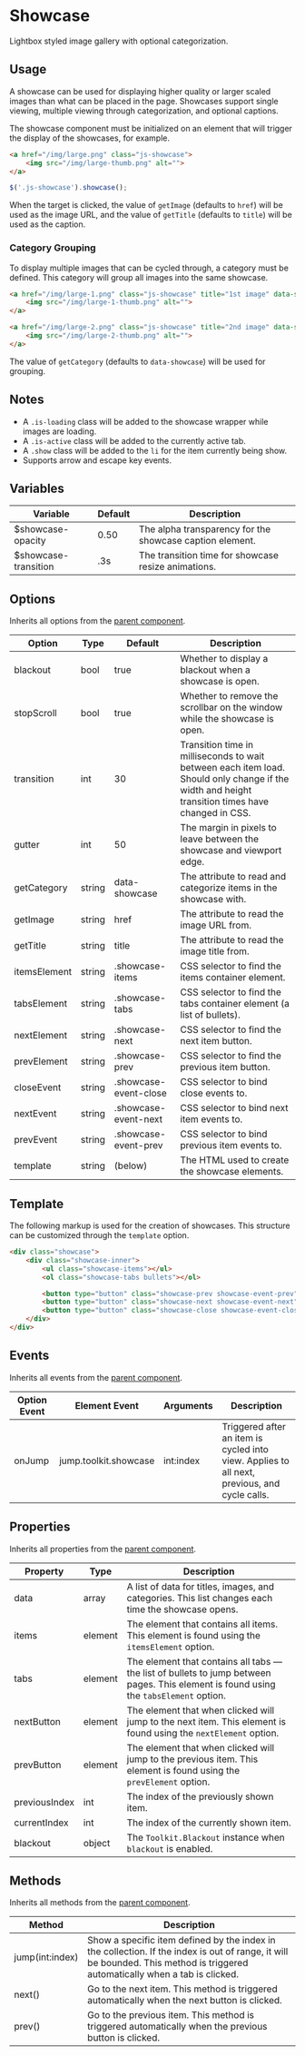 # Showcase #

Lightbox styled image gallery with optional categorization.

## Usage ##

A showcase can be used for displaying higher quality or larger scaled images than what can be placed in the page.
Showcases support single viewing, multiple viewing through categorization, and optional captions.

The showcase component must be initialized on an element that will trigger the display of the showcases, for example.

```html
<a href="/img/large.png" class="js-showcase">
    <img src="/img/large-thumb.png" alt="">
</a>
```

```javascript
$('.js-showcase').showcase();
```

When the target is clicked, the value of `getImage` (defaults to `href`) will be used as the image URL,
and the value of `getTitle` (defaults to `title`) will be used as the caption.

### Category Grouping ###

To display multiple images that can be cycled through, a category must be defined.
This category will group all images into the same showcase.

```html
<a href="/img/large-1.png" class="js-showcase" title="1st image" data-showcase="category">
    <img src="/img/large-1-thumb.png" alt="">
</a>

<a href="/img/large-2.png" class="js-showcase" title="2nd image" data-showcase="category">
    <img src="/img/large-2-thumb.png" alt="">
</a>
```

The value of `getCategory` (defaults to `data-showcase`) will be used for grouping.

## Notes ##

* A `.is-loading` class will be added to the showcase wrapper while images are loading.
* A `.is-active` class will be added to the currently active tab.
* A `.show` class will be added to the `li` for the item currently being show.
* Supports arrow and escape key events.

## Variables ##

<table class="table data-table">
    <thead>
        <tr>
            <th>Variable</th>
            <th>Default</th>
            <th>Description</th>
        </tr>
    </thead>
    <tbody>
        <tr>
            <td>$showcase-opacity</td>
            <td>0.50</td>
            <td>The alpha transparency for the showcase caption element.</td>
        </tr>
        <tr>
            <td>$showcase-transition</td>
            <td>.3s</td>
            <td>The transition time for showcase resize animations.</td>
        </tr>
    </tbody>
</table>

## Options ##

Inherits all options from the [parent component](../development/js.md#options).

<table class="table data-table">
    <thead>
        <tr>
            <th>Option</th>
            <th>Type</th>
            <th>Default</th>
            <th>Description</th>
        </tr>
    </thead>
    <tbody>
        <tr>
            <td>blackout</td>
            <td>bool</td>
            <td>true</td>
            <td>Whether to display a blackout when a showcase is open.</td>
        </tr>
        <tr>
            <td>stopScroll</td>
            <td>bool</td>
            <td>true</td>
            <td>Whether to remove the scrollbar on the window while the showcase is open.</td>
        </tr>
        <tr>
            <td>transition</td>
            <td>int</td>
            <td>30</td>
            <td>
                Transition time in milliseconds to wait between each item load.
                Should only change if the width and height transition times have changed in CSS.
            </td>
        </tr>
        <tr>
            <td>gutter</td>
            <td>int</td>
            <td>50</td>
            <td>The margin in pixels to leave between the showcase and viewport edge.</td>
        </tr>
        <tr>
            <td>getCategory</td>
            <td>string</td>
            <td>data-showcase</td>
            <td>The attribute to read and categorize items in the showcase with.</td>
        </tr>
        <tr>
            <td>getImage</td>
            <td>string</td>
            <td>href</td>
            <td>The attribute to read the image URL from.</td>
        </tr>
        <tr>
            <td>getTitle</td>
            <td>string</td>
            <td>title</td>
            <td>The attribute to read the image title from.</td>
        </tr>
        <tr>
            <td>itemsElement</td>
            <td>string</td>
            <td>.showcase-items</td>
            <td>CSS selector to find the items container element.</td>
        </tr>
        <tr>
            <td>tabsElement</td>
            <td>string</td>
            <td>.showcase-tabs</td>
            <td>CSS selector to find the tabs container element (a list of bullets).</td>
        </tr>
        <tr>
            <td>nextElement</td>
            <td>string</td>
            <td>.showcase-next</td>
            <td>CSS selector to find the next item button.</td>
        </tr>
        <tr>
            <td>prevElement</td>
            <td>string</td>
            <td>.showcase-prev</td>
            <td>CSS selector to find the previous item button.</td>
        </tr>
        <tr>
            <td>closeEvent</td>
            <td>string</td>
            <td>.showcase-event-close</td>
            <td>CSS selector to bind close events to.</td>
        </tr>
        <tr>
            <td>nextEvent</td>
            <td>string</td>
            <td>.showcase-event-next</td>
            <td>CSS selector to bind next item events to.</td>
        </tr>
        <tr>
            <td>prevEvent</td>
            <td>string</td>
            <td>.showcase-event-prev</td>
            <td>CSS selector to bind previous item events to.</td>
        </tr>
        <tr>
            <td>template</td>
            <td>string</td>
            <td>(below)</td>
            <td>The HTML used to create the showcase elements.</td>
        </tr>
    </tbody>
</table>

## Template ##

The following markup is used for the creation of showcases.
This structure can be customized through the `template` option.

```html
<div class="showcase">
    <div class="showcase-inner">
        <ul class="showcase-items"></ul>
        <ol class="showcase-tabs bullets"></ol>

        <button type="button" class="showcase-prev showcase-event-prev"><span class="arrow-left"></span></button>
        <button type="button" class="showcase-next showcase-event-next"><span class="arrow-right"></span></button>
        <button type="button" class="showcase-close showcase-event-close"><span class="x"></span></button>
    </div>
</div>
```

## Events ##

Inherits all events from the [parent component](../development/js.md#events).

<table class="table data-table">
    <thead>
        <tr>
            <th>Option Event</th>
            <th>Element Event</td>
            <th>Arguments</th>
            <th>Description</th>
        </tr>
    </thead>
    <tbody>
        <tr>
            <td>onJump</td>
            <td>jump.toolkit.showcase</td>
            <td>int:index</td>
            <td>Triggered after an item is cycled into view. Applies to all next, previous, and cycle calls.</td>
        </tr>
    </tbody>
</table>

## Properties ##

Inherits all properties from the [parent component](../development/js.md#properties).

<table class="table data-table">
    <thead>
        <tr>
            <th>Property</th>
            <th>Type</th>
            <th>Description</th>
        </tr>
    </thead>
    <tbody>
        <tr>
            <td>data</td>
            <td>array</td>
            <td>A list of data for titles, images, and categories. This list changes each time the showcase opens.</td>
        </tr>
        <tr>
            <td>items</td>
            <td>element</td>
            <td>
                The element that contains all items.
                This element is found using the <code>itemsElement</code> option.
            </td>
        </tr>
        <tr>
            <td>tabs</td>
            <td>element</td>
            <td>
                The element that contains all tabs &mdash; the list of bullets to jump between pages.
                This element is found using the <code>tabsElement</code> option.
            </td>
        </tr>
        <tr>
            <td>nextButton</td>
            <td>element</td>
            <td>
                The element that when clicked will jump to the next item.
                This element is found using the <code>nextElement</code> option.
            </td>
        </tr>
        <tr>
            <td>prevButton</td>
            <td>element</td>
            <td>
                The element that when clicked will jump to the previous item.
                This element is found using the <code>prevElement</code> option.
            </td>
        </tr>
        <tr>
            <td>previousIndex</td>
            <td>int</td>
            <td>The index of the previously shown item.</td>
        </tr>
        <tr>
            <td>currentIndex</td>
            <td>int</td>
            <td>The index of the currently shown item.</td>
        </tr>
        <tr>
            <td>blackout</td>
            <td>object</td>
            <td>The <code>Toolkit.Blackout</code> instance when <code>blackout</code> is enabled.</td>
        </tr>
    </tbody>
</table>

## Methods ##

Inherits all methods from the [parent component](../development/js.md#methods).

<table class="table data-table">
    <thead>
        <tr>
            <th>Method</th>
            <th>Description</th>
        </tr>
    </thead>
    <tbody>
        <tr>
            <td>jump(int:index)</td>
            <td>
                Show a specific item defined by the index in the collection.
                If the index is out of range, it will be bounded.
                This method is triggered automatically when a tab is clicked.
            </td>
        </tr>
        <tr>
            <td>next()</td>
            <td>
                Go to the next item.
                This method is triggered automatically when the next button is clicked.
            </td>
        </tr>
        <tr>
            <td>prev()</td>
            <td>
                Go to the previous item.
                This method is triggered automatically when the previous button is clicked.
            </td>
        </tr>
    </tbody>
</table>